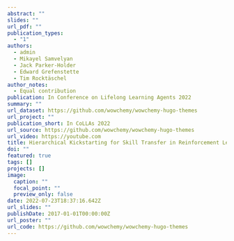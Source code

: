 ```yaml
---
abstract: ""
slides: ""
url_pdf: ""
publication_types:
  - "1"
authors:
  - admin
  - Mikayel Samvelyan
  - Jack Parker-Holder
  - Edward Grefenstette
  - Tim Rocktäschel
author_notes:
  - Equal contribution
publication: In Conference on Lifelong Learning Agents 2022
summary: ""
url_dataset: https://github.com/wowchemy/wowchemy-hugo-themes
url_project: ""
publication_short: In CoLLAs 2022
url_source: https://github.com/wowchemy/wowchemy-hugo-themes
url_video: https://youtube.com
title: Hierarchical Kickstarting for Skill Transfer in Reinforcement Learning
doi: ""
featured: true
tags: []
projects: []
image:
  caption: ""
  focal_point: ""
  preview_only: false
date: 2022-07-23T18:37:16.642Z
url_slides: ""
publishDate: 2017-01-01T00:00:00Z
url_poster: ""
url_code: https://github.com/wowchemy/wowchemy-hugo-themes
---
```

